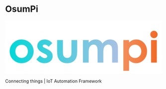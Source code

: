 # OsumPi

![osumpi](https://github.com/osumpi/.github/blob/c214f10243c035011b9665aca080f0857befd546/profile/banner.png)

Connecting things | IoT Automation Framework
